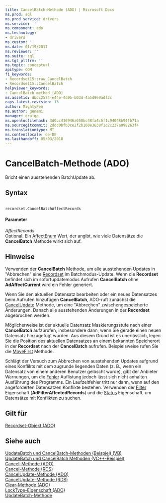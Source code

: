 ```yaml
---
title: CancelBatch-Methode (ADO) | Microsoft Docs
ms.prod: sql
ms.prod_service: drivers
ms.service: ''
ms.component: ado
ms.technology:
- drivers
ms.custom: ''
ms.date: 01/19/2017
ms.reviewer: ''
ms.suite: sql
ms.tgt_pltfrm: ''
ms.topic: conceptual
apitype: COM
f1_keywords:
- Recordset15::raw_CancelBatch
- Recordset15::CancelBatch
helpviewer_keywords:
- CancelBatch method [ADO]
ms.assetid: dbdc2574-e44e-4d95-b03d-4a5d9e9adf3c
caps.latest.revision: 13
author: MightyPen
ms.author: genemi
manager: craigg
ms.openlocfilehash: 3d0cc416946a658bc48fa4c6f1c94048b94fb71a
ms.sourcegitcommit: 2ddc0bfb3ce2f2b160e3638f1c2c237a898263f4
ms.translationtype: MT
ms.contentlocale: de-DE
ms.lasthandoff: 05/03/2018
---
```

# <a name="cancelbatch-method-ado"></a>CancelBatch-Methode (ADO)
Bricht einen ausstehenden BatchUpdate ab.  
  
## <a name="syntax"></a>Syntax  
  
```  
  
recordset.CancelBatchAffectRecords  
```  
  
#### <a name="parameters"></a>Parameter  
 *AffectRecords*  
 Optional. Ein [AffectEnum](../../../ado/reference/ado-api/affectenum.md) Wert, der angibt, wie viele Datensätze die **CancelBatch** Methode wirkt sich auf.  
  
## <a name="remarks"></a>Hinweise  
 Verwenden der **CancelBatch** Methode, um alle ausstehenden Updates in "Abbrechen" eine [Recordset](../../../ado/reference/ado-api/recordset-object-ado.md) im Batchmodus-Update. Wenn die **Recordset** befindet sich im sofortupdatemodus Aufrufen **CancelBatch** ohne **AdAffectCurrent** wird ein Fehler generiert.  
  
 Wenn Sie den aktuellen Datensatz bearbeiten oder ein neues Datensatzes beim Aufrufen hinzufügen **CancelBatch**, ADO-ruft zunächst die [CancelUpdate](../../../ado/reference/ado-api/cancelupdate-method-ado.md) Methode, um eine "Abbrechen" zwischengespeicherte Änderungen. Danach alle ausstehenden Änderungen in der **Recordset** abgebrochen werden.  
  
 Möglicherweise ist der aktuelle Datensatz Maskierungsstufe nach einer **CancelBatch** aufzurufen, insbesondere dann, wenn Sie gerade einen neuen Datensatz hinzugefügt wurden. Aus diesem Grund ist es unerlässlich, legen Sie die Position des aktuellen Datensatzes an einem bekannten Speicherort in der **Recordset** nach der **CancelBatch** aufrufen. Beispielsweise rufen Sie die [MoveFirst](../../../ado/reference/ado-api/movefirst-movelast-movenext-and-moveprevious-methods-ado.md) Methode.  
  
 Schlägt der Versuch zum Abbrechen von ausstehenden Updates aufgrund eines Konflikts mit dem zugrunde liegenden Daten (z. B., wenn ein Datensatz von einem anderen Benutzer gelöscht wurde), gibt der Anbieter Warnungen, um die [Fehler](../../../ado/reference/ado-api/errors-collection-ado.md) Auflistung jedoch lässt sich nicht anhalten Ausführung des Programms. Ein Laufzeitfehler tritt nur dann, wenn auf den angeforderten Datensätzen Konflikte bestehen. Verwenden der [Filter](../../../ado/reference/ado-api/filter-property.md) Eigenschaft (**AdFilterAffectedRecords**) und die [Status](../../../ado/reference/ado-api/status-property-ado-recordset.md) Eigenschaft, um Datensätze mit Konflikten zu suchen.  
  
## <a name="applies-to"></a>Gilt für  
 [Recordset-Objekt (ADO)](../../../ado/reference/ado-api/recordset-object-ado.md)  
  
## <a name="see-also"></a>Siehe auch  
 [UpdateBatch und CancelBatch-Methoden (Beispiel) (VB)](../../../ado/reference/ado-api/updatebatch-and-cancelbatch-methods-example-vb.md)   
 [UpdateBatch und CancelBatch Methoden (VC++-Beispiel)](../../../ado/reference/ado-api/updatebatch-and-cancelbatch-methods-example-vc.md)   
 [Cancel-Methode (ADO)](../../../ado/reference/ado-api/cancel-method-ado.md)   
 [Cancel-Methode (RDS)](../../../ado/reference/rds-api/cancel-method-rds.md)   
 [CancelUpdate-Methode (ADO)](../../../ado/reference/ado-api/cancelupdate-method-ado.md)   
 [CancelUpdate-Methode (RDS)](../../../ado/reference/rds-api/cancelupdate-method-rds.md)   
 [Clear-Methode (ADO)](../../../ado/reference/ado-api/clear-method-ado.md)   
 [LockType-Eigenschaft (ADO)](../../../ado/reference/ado-api/locktype-property-ado.md)   
 [UpdateBatch-Methode](../../../ado/reference/ado-api/updatebatch-method.md)
